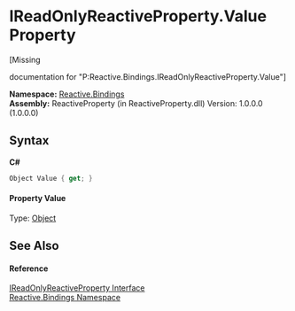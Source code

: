# IReadOnlyReactiveProperty.Value Property 
 

\[Missing <summary> documentation for "P:Reactive.Bindings.IReadOnlyReactiveProperty.Value"\]

**Namespace:**&nbsp;<a href="c3971206-685a-088e-bb60-d89f59135b99">Reactive.Bindings</a><br />**Assembly:**&nbsp;ReactiveProperty (in ReactiveProperty.dll) Version: 1.0.0.0 (1.0.0.0)

## Syntax

**C#**<br />
``` C#
Object Value { get; }
```


#### Property Value
Type: <a href="http://msdn2.microsoft.com/en-us/library/e5kfa45b" target="_blank">Object</a>

## See Also


#### Reference
<a href="19e5407d-a164-ecbf-60ae-1d096122c027">IReadOnlyReactiveProperty Interface</a><br /><a href="c3971206-685a-088e-bb60-d89f59135b99">Reactive.Bindings Namespace</a><br />
